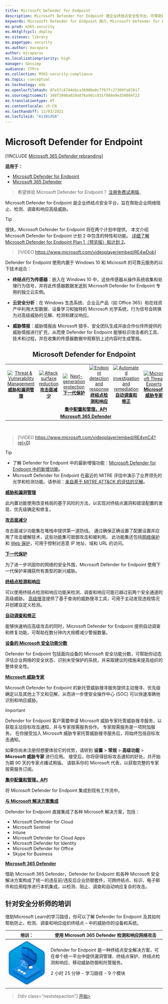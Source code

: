 ```yaml
---
title: Microsoft Defender for Endpoint
description: Microsoft Defender for Endpoint 是企业终结点安全性平台，可帮助抵御高级持久性威胁。
keywords: Microsoft Defender for Endpoint 简介，Microsoft Defender for Endpoint 简介，网络安全，高级持久性威胁，企业安全性，计算机行为传感器，云安全性，分析，威胁智能，攻击面减少，下一代保护，自动调查和修复，Microsoft 威胁专家，安全分数，高级搜寻，Microsoft 365 Defender，网络威胁搜寻
ms.prod: m365-security
ms.mktglfcycl: deploy
ms.sitesec: library
ms.pagetype: security
ms.author: macapara
author: mjcaparas
ms.localizationpriority: high
manager: dansimp
audience: ITPro
ms.collection: M365-security-compliance
ms.topic: conceptual
ms.technology: mde
ms.openlocfilehash: 87e57c8744ebca36008e0c7767fc27309fa87617
ms.sourcegitcommit: 348f3998a029a876a9dcc031f808e9e350804f22
ms.translationtype: HT
ms.contentlocale: zh-CN
ms.lasthandoff: 12/03/2021
ms.locfileid: "61301458"
---
```

# <a name="microsoft-defender-for-endpoint"></a>Microsoft Defender for Endpoint

[!INCLUDE [Microsoft 365 Defender rebranding](../../includes/microsoft-defender.md)]

**适用于：**

- [Microsoft Defender for Endpoint](https://go.microsoft.com/fwlink/p/?linkid=2154037)
- [Microsoft 365 Defender](https://go.microsoft.com/fwlink/?linkid=2118804)

> 希望体验 Microsoft Defender for Endpoint？ [注册免费试用版](https://signup.microsoft.com/create-account/signup?products=7f379fee-c4f9-4278-b0a1-e4c8c2fcdf7e&ru=https://aka.ms/MDEp2OpenTrial?ocid=docs-wdatp-exposedapis-abovefoldlink)。

Microsoft Defender for Endpoint 是企业终结点安全平台，旨在帮助企业网络阻止、检测、调查和响应高级威胁。

> [!TIP]
> 很快，Microsoft Defender for Endpoint 将在两个计划中提供。 本文介绍 Microsoft Defender for Endpoint 计划 2 中包含的特性和功能。 [详细了解 Microsoft Defender for Endpoint Plan 1（预览版）和计划 2](defender-endpoint-plan-1-2.md)。
> 

<p><p>

> [!VIDEO https://www.microsoft.com/videoplayer/embed/RE4wDob]

Defender for Endpoint 使用内置于 Windows 10 和 Microsoft 的可靠云服务的以下技术组合：

- **终结点行为传感器**：嵌入在 Windows 10 中，这些传感器从操作系统收集和处理行为信号，并将此传感器数据发送到 Microsoft Defender for Endpoint 专用的独立云实例。

- **云安全分析**：在 Windows 生态系统、企业云产品（如 Office 365）和在线资产中利用大型数据、设备学习和独特的 Microsoft 光学系统，行为信号会转换为对高级威胁的见解、检测和建议响应。

- **威胁情报**：威胁情报由 Microsoft 猎手、安全团队生成并由合作伙伴所提供的威胁情报进行扩充，从而使 Defender for Endpoint 能够标识攻击者的工具、技术和过程，并在收集的传感器数据中观察到上述内容时生成警报。

<center><h2>Microsoft Defender for Endpoint</center></h2>
<table>
<tr>
<td><a href="#tvm"><center><img src="images/TVM_icon.png" alt="Threat & Vulnerability Management"> <br><b>威胁和漏洞管理</b></center></a></td>
<td><a href="#asr"><center><img src="images/asr-icon.png" alt="Attack surface reduction"><br><b>攻击面减少</b></center></a></td>
<td><center><a href="#ngp"><img src="images/ngp-icon.png" alt="Next-generation protection"><br> <b>下一代保护</b></a></center></td>
<td><center><a href="#edr"><img src="images/edr-icon.png" alt="Endpoint detection and response"><br> <b>终结点检测和响应</b></a></center></td>
<td><center><a href="#ai"><img src="images/air-icon.png" alt="Automated investigation and remediation"><br> <b>自动调查和修正</b></a></center></td>
<td><center><a href="#mte"><img src="images/mte-icon.png" alt="Microsoft Threat Experts"><br> <b>Microsoft 威胁专家</b></a></center></td>
</tr>
<tr>
<td colspan="7">
<a href="#apis"><center><b>集中配置和管理，API</a></b></center></td>
</tr>
<tr>
<td colspan="7"><a href="#mtp"><center><b>Microsoft 365 Defender</a></center></b></td>
</tr>
</table>
<br>

<p></p>

> [!VIDEO https://www.microsoft.com/videoplayer/embed/RE4vnC4?rel=0]

> [!TIP]
>
> - 了解 Defender for Endpoint 中的最新增强功能：[Microsoft Defender for Endpoint 中的新增功能](whats-new-in-microsoft-defender-endpoint.md)。
> - Microsoft Defender for Endpoint 在最近的 MITRE 评估中演示了业界领先的光学和检测功能。请参阅：[来自基于 MITRE ATT&CK 的评估的见解](https://cloudblogs.microsoft.com/microsoftsecure/2018/12/03/insights-from-the-mitre-attack-based-evaluation-of-windows-defender-atp/)。

<a name="tvm"></a>

**[威胁和漏洞管理](next-gen-threat-and-vuln-mgt.md)**

此内置功能使用改变格局的基于风险的方法，以实现对终结点漏洞和错误配置的发现、优先级确定和修复。

<a name="asr"></a>

**[攻击面减少](overview-attack-surface-reduction.md)**

攻击面减少功能集在堆栈中提供第一道防线。 通过确保正确设置了配置设置并应用了攻击缓解技术，这些功能集可抵御攻击和被利用。 此功能集还包括[网络保护](network-protection.md)和 [Web 保护](web-protection-overview.md)，可用于控制对恶意 IP 地址、域和 URL 的访问。

<a name="ngp"></a>

**[下一代保护](next-generation-protection.md)**

为了进一步巩固你的网络的安全外围，Microsoft Defender for Endpoint 使用下一代保护来捕获所有类型的新兴威胁。

<a name="edr"></a>

**[终结点检测和响应](overview-endpoint-detection-response.md)**

可以使用终结点检测和响应功能来检测、调查和响应可能已越过前两个安全通道的高级威胁。 [高级搜寻](advanced-hunting-overview.md)提供了基于查询的威胁搜寻工具，可用于主动发现违规情况并创建自定义检测。

<a name="ai"></a>

**[自动调查和修正](automated-investigations.md)**

能够快速响应高级攻击的同时，Microsoft Defender for Endpoint 提供自动调查和修复功能，可帮助在数分钟内大规模减少警报数量。

<a name="ss"></a>

**[设备的 Microsoft 安全功能分数](tvm-microsoft-secure-score-devices.md)**

Defender for Endpoint 包括面向设备的 Microsoft 安全功能分数，可帮助你动态评估企业网络的安全状态、识别未受保护的系统，并采取建议的措施来提高组织的整体安全性。

<a name="mte"></a>

**[Microsoft 威胁专家](microsoft-threat-experts.md)**

Microsoft Defender for Endpoint 的新托管威胁搜寻服务提供主动搜寻、优先级确定以及其他上下文和见解，从而进一步使安全操作中心 (SOC) 可以快速准确地识别和响应威胁。

> [!IMPORTANT]
> Defender for Endpoint 客户需要申请 Microsoft 威胁专家托管威胁搜寻服务，以获取主动目标攻击通知，并与专家按需服务协作。 专家按需服务是一项附加服务。 在你接受加入 Microsoft 威胁专家托管威胁搜寻服务后，将始终包括目标攻击通知。
>
> 如果你尚未注册但想要体验它的优势，请转到 **设置** \> **常规** \> **高级功能** \> **Microsoft 威胁专家** 进行应用。 接受后，你将获得目标攻击通知的好处，并开始为期 90 天的专家点播试用版。 请联系你的 Microsoft 代表，以获取完整的专家按需服务订阅。

<a name="apis"></a>

**[集中配置和管理，API](management-apis.md)**

将 Microsoft Defender for Endpoint 集成到现有工作流中。

<a name="mtp"></a>

**[与 Microsoft 解决方案集成](threat-protection-integration.md)**

Defender for Endpoint 直接集成了各种 Microsoft 解决方案，包括：

- Microsoft Defender for Cloud
- Microsoft Sentinel
- Intune
- Microsoft Defender for Cloud Apps
- Microsoft Defender for Identity
- Microsoft Defender for Office
- Skype for Business

**[Microsoft 365 Defender](/microsoft-365/security/defender/microsoft-threat-protection)**

借助 Microsoft 365 Defender，Defender for Endpoint 和各种 Microsoft 安全解决方案构成了统一的违反前/违反后企业防御套件，可跨终结点、标识、电子邮件和应用程序进行本机集成，以检测、阻止、调查和自动响应复杂的攻击。


## <a name="training-for-security-analysts"></a>针对安全分析师的培训

借助Microsoft Learn的学习路径，你可以了解 Defender for Endpoint 及其如何帮助防止、检测、调查和响应组织终结点 – 中的威胁你的设备和系统。

|培训：|使用 Microsoft 365 Defender 检测和响应网络攻击|
|---|---|
|![Microsoft 365 Defender 训练图标。](../../media/microsoft-365-defender/m365-defender-secure-organization.svg)|Defender for Endpoint 是一种终结点安全解决方案，可在单个统一平台中提供漏洞管理、终结点保护、终结点检测和响应、移动威胁防御和托管服务。<p> 2 小时 25 分钟 - 学习路径 - 9 个模块|

> [!div class="nextstepaction"]
> [开始>](/learn/paths/defender-endpoint-fundamentals/)
